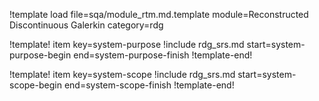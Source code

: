 !template load file=sqa/module_rtm.md.template module=Reconstructed Discontinuous Galerkin category=rdg

!template! item key=system-purpose
!include rdg_srs.md start=system-purpose-begin end=system-purpose-finish
!template-end!

!template! item key=system-scope
!include rdg_srs.md start=system-scope-begin end=system-scope-finish
!template-end!
